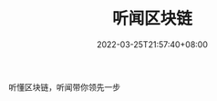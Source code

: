﻿---
weight: 
title: "听闻区块链"
description: "听懂区块链，听闻带你领先一步"
date: 2022-03-25T21:57:40+08:00
lastmod: 2022-03-25T16:45:40+08:00
draft: false
authors: ["Metabd"]
featuredImage: "tingwenqukuailian.jpg"
link: ""
tags: ["微信公众号","听闻区块链"]
categories: ["navigation"]
navigation: ["微信公众号"]
lightgallery: true
toc: true
pinned: false
recommend: false
recommend1: false
---
听懂区块链，听闻带你领先一步
